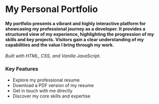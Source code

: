 # My Personal Portfolio

#### My portfolio presents a vibrant and highly interactive platform for showcasing my professional journey as a developer. It provides a structured view of my experience, highlighting the progression of my skills and key projects. Visitors gain a clear understanding of my capabilities and the value I bring through my work.

*Built with HTML, CSS, and Vanilla JavaScript.*

### Key Features
- Explore my professional resume
- Download a PDF version of my resume
- Get in touch with me directly
- Discover my core skills and expertise
